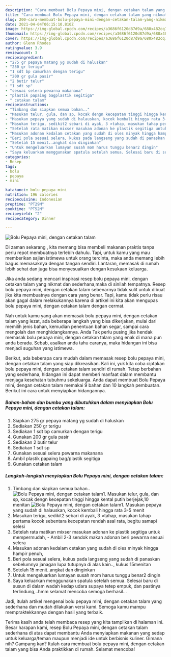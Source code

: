 ```yaml
---
description: "Cara membuat Bolu Pepaya mini, dengan cetakan talam yang nikmat dan Mudah Dibuat"
title: "Cara membuat Bolu Pepaya mini, dengan cetakan talam yang nikmat dan Mudah Dibuat"
slug: 200-cara-membuat-bolu-pepaya-mini-dengan-cetakan-talam-yang-nikmat-dan-mudah-dibuat
date: 2021-04-04T06:15:10.810Z
image: https://img-global.cpcdn.com/recipes/a3686f6120d87d9a/680x482cq70/bolu-pepaya-mini-dengan-cetakan-talam-foto-resep-utama.jpg
thumbnail: https://img-global.cpcdn.com/recipes/a3686f6120d87d9a/680x482cq70/bolu-pepaya-mini-dengan-cetakan-talam-foto-resep-utama.jpg
cover: https://img-global.cpcdn.com/recipes/a3686f6120d87d9a/680x482cq70/bolu-pepaya-mini-dengan-cetakan-talam-foto-resep-utama.jpg
author: Glenn Rhodes
ratingvalue: 3.9
reviewcount: 3
recipeingredient:
- "275 gr pepaya matang yg sudah di haluskan"
- "250 gr terigu"
- "1 sdt bp camurkan dengan terigu"
- "200 gr gula pasir"
- "2 butir telur"
- "1 sdt sp"
- "sesuai selera pewarna makanana"
- "plastik papaing bagplastik segitiga"
- " cetakan talam"
recipeinstructions:
- "Timbang dan siapkan semua bahan.."
- "Masukan telur, gula, dan sp, kocak dengn kecepatan tinggi hingga kental putih berjejak,10 menitan"
- "Masukan pepaya yang sudah di halauskan, kocok kembali hingga rata 3-5 menit"
- "Masukan terigu, sedikit2 sebari di ayak, 3 ×tahap, masukan tahap pertama kocok sebentara kecepatan rendah asal rata, begitu samapi selesi"
- "Setelah rata matikan mixser masukan adonan ke plastik segitiga untuk mempermudah, Ambil 2-3 sendok makan adonan beri pewarna sesuai selera"
- "Masukan adonan kedalam cetakan yang sudah di oles minyak hingga hampir penuh,"
- "Beri pola sesuai selera, kukus pada langseng yang sudah di panaskan sebelumnya janagan lupa tutupnya di alas kain.., kukus 15menitan"
- "Setelah 15 menit..angkat dan dinginkan"
- "Untuk mengeluarkan lumayan susah mom harus tunggu benar2 dingin"
- "Saya keluarkan menggunakan spatula setelah semua. Selesai baru di susun di dalam wadah kedap udara supaya tetep empuk, dan pastinya terlindung,..hmm selamat mencoba semoga berhasil..."
categories:
- Resep
tags:
- bolu
- pepaya
- mini

katakunci: bolu pepaya mini 
nutrition: 196 calories
recipecuisine: Indonesian
preptime: "PT29M"
cooktime: "PT52M"
recipeyield: "2"
recipecategory: Dinner

---
```



![Bolu Pepaya mini, dengan cetakan talam](https://img-global.cpcdn.com/recipes/a3686f6120d87d9a/680x482cq70/bolu-pepaya-mini-dengan-cetakan-talam-foto-resep-utama.jpg)

Di zaman  sekarang , kita memang bisa membeli makanan praktis tanpa perlu repot membuatnya terlebih dahulu. Tapi, untuk kamu yang mau memberikan sajian istimewa untuk orang tercinta, maka anda memang lebih bagus memasaknya dengan tangan sendiri. Lantaran, memasak di rumah lebih sehat dan juga bisa menyesuaikan dengan kesukaan keluarga.

Jika anda sedang mencari inspirasi resep bolu pepaya mini, dengan cetakan talam yang nikmat dan sederhana,maka di sinilah tempatnya. Resep bolu pepaya mini, dengan cetakan talam  sebenarnya tidak sulit untuk dibuat jika kita membuatnya dengan cara yang benar. Tapi, kamu tidak perlu risau akan gagal dalam melakukannya 
karena di artikel ini kita akan mengupas bolu pepaya mini, dengan cetakan talam dengan cermat.  



Nah untuk kamu yang akan memasak bolu pepaya mini, dengan cetakan talam yang lezat, ada beberapa langkah yang bisa dikerjakan, mulai dari memilih jenis bahan, kemudian penentuan bahan segar, sampai cara mengolah dan menghidangkannya. Anda Tak perlu pusing jika hendak memasak bolu pepaya mini, dengan cetakan talam yang enak di mana pun anda berada. Sebab, asalkan anda  tahu caranya, maka hidangan ini bisa menjadi suguhan yang istimewa.

Berikut, ada beberapa cara mudah dalam memasak resep bolu pepaya mini, dengan cetakan talam yang siap dikreasikan. Kali ini, yuk kita coba ciptakan bolu pepaya mini, dengan cetakan talam sendiri di rumah. Tetap berbahan yang sederhana, hidangan ini dapat memberi manfaat dalam membantu menjaga kesehatan tubuhmu sekeluarga. Anda dapat membuat Bolu Pepaya mini, dengan cetakan talam memakai 9 bahan dan 10 langkah pembuatan. Berikut ini cara untuk menyiapkan hidangannya.

<!--inarticleads1-->

##### Bahan-bahan dan bumbu yang dibutuhkan dalam menyiapkan Bolu Pepaya mini, dengan cetakan talam:

1. Siapkan 275 gr pepaya matang yg sudah di haluskan
1. Sediakan 250 gr terigu
1. Sediakan 1 sdt bp camurkan dengan terigu
1. Gunakan 200 gr gula pasir
1. Sediakan 2 butir telur
1. Sediakan 1 sdt sp
1. Gunakan sesuai selera pewarna makanana
1. Ambil plastik papaing bag/plastik segitiga
1. Gunakan  cetakan talam




<!--inarticleads2-->

##### Langkah-langkah menyiapkan Bolu Pepaya mini, dengan cetakan talam:

1. Timbang dan siapkan semua bahan..
<img src="https://img-global.cpcdn.com/steps/efbb1f5c0c9e1b37/160x128cq70/bolu-pepaya-mini-dengan-cetakan-talam-langkah-memasak-1-foto.jpg" alt="Bolu Pepaya mini, dengan cetakan talam">1. Masukan telur, gula, dan sp, kocak dengn kecepatan tinggi hingga kental putih berjejak,10 menitan
<img src="https://img-global.cpcdn.com/steps/6953be561178d2d3/160x128cq70/bolu-pepaya-mini-dengan-cetakan-talam-langkah-memasak-2-foto.jpg" alt="Bolu Pepaya mini, dengan cetakan talam">1. Masukan pepaya yang sudah di halauskan, kocok kembali hingga rata 3-5 menit
1. Masukan terigu, sedikit2 sebari di ayak, 3 ×tahap, masukan tahap pertama kocok sebentara kecepatan rendah asal rata, begitu samapi selesi
1. Setelah rata matikan mixser masukan adonan ke plastik segitiga untuk mempermudah, - Ambil 2-3 sendok makan adonan beri pewarna sesuai selera
1. Masukan adonan kedalam cetakan yang sudah di oles minyak hingga hampir penuh,
1. Beri pola sesuai selera, kukus pada langseng yang sudah di panaskan sebelumnya janagan lupa tutupnya di alas kain.., kukus 15menitan
1. Setelah 15 menit..angkat dan dinginkan
1. Untuk mengeluarkan lumayan susah mom harus tunggu benar2 dingin
1. Saya keluarkan menggunakan spatula setelah semua. Selesai baru di susun di dalam wadah kedap udara supaya tetep empuk, dan pastinya terlindung,..hmm selamat mencoba semoga berhasil...




Jadi, itulah artikel mengenai  bolu pepaya mini, dengan cetakan talam  yang sederhana dan mudah dilakukan versi kami. Semoga kamu mampu mempraktekkannya dengan hasil yang terbaik. 

Terima kasih anda telah membaca resep yang kita tampilkan di halaman ini. Besar harapan kami, resep  Bolu Pepaya mini, dengan cetakan talam sederhana di atas dapat membantu Anda menyiapkan makanan yang sedap untuk keluarga/teman maupun menjadi ide untuk berbisnis kuliner. Gimana nih? Gampang kan? Itulah cara membuat bolu pepaya mini, dengan cetakan talam yang bisa Anda praktikkan di rumah. Selamat mencoba!

